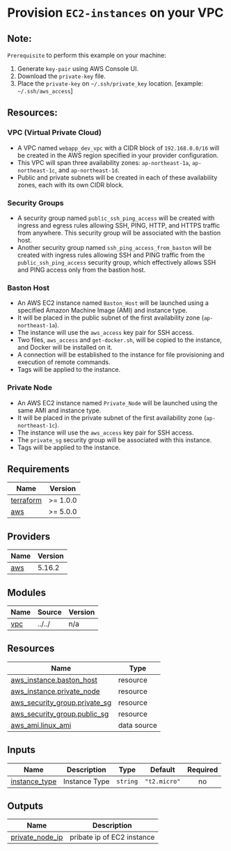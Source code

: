 # Provision `EC2-instances` on your VPC

## Note:

`Prerequisite` to perform this example on your machine:
1. Generate `key-pair` using AWS Console UI.
2. Download the `private-key` file.
3. Place the `private-key` on `~/.ssh/private_key` location. [example: `~/.ssh/aws_access`]

## Resources:

### VPC (Virtual Private Cloud)

- A VPC named `webapp_dev_vpc` with a CIDR block of `192.168.0.0/16` will be created in the AWS region specified in your provider configuration.
- This VPC will span three availability zones: `ap-northeast-1a`, `ap-northeast-1c`, and `ap-northeast-1d`.
- Public and private subnets will be created in each of these availability zones, each with its own CIDR block.

### Security Groups

- A security group named `public_ssh_ping_access` will be created with ingress and egress rules allowing SSH, PING, HTTP, and HTTPS traffic from anywhere. This security group will be associated with the bastion host.
- Another security group named `ssh_ping_access_from_baston` will be created with ingress rules allowing SSH and PING traffic from the `public_ssh_ping_access` security group, which effectively allows SSH and PING access only from the bastion host.

### Baston Host

- An AWS EC2 instance named `Baston_Host` will be launched using a specified Amazon Machine Image (AMI) and instance type.
- It will be placed in the public subnet of the first availability zone (`ap-northeast-1a`).
- The instance will use the `aws_access` key pair for SSH access.
- Two files, `aws_access` and `get-docker.sh`, will be copied to the instance, and Docker will be installed on it.
- A connection will be established to the instance for file provisioning and execution of remote commands.
- Tags will be applied to the instance.

### Private Node

- An AWS EC2 instance named `Private_Node` will be launched using the same AMI and instance type.
- It will be placed in the private subnet of the first availability zone (`ap-northeast-1c`).
- The instance will use the `aws_access` key pair for SSH access.
- The `private_sg` security group will be associated with this instance.
- Tags will be applied to the instance.

<!-- BEGINNING OF PRE-COMMIT-TERRAFORM DOCS HOOK -->
## Requirements

| Name | Version |
|------|---------|
| <a name="requirement_terraform"></a> [terraform](#requirement\_terraform) | >= 1.0.0 |
| <a name="requirement_aws"></a> [aws](#requirement\_aws) | >= 5.0.0 |

## Providers

| Name | Version |
|------|---------|
| <a name="provider_aws"></a> [aws](#provider\_aws) | 5.16.2 |

## Modules

| Name | Source | Version |
|------|--------|---------|
| <a name="module_vpc"></a> [vpc](#module\_vpc) | ../../ | n/a |

## Resources

| Name | Type |
|------|------|
| [aws_instance.baston_host](https://registry.terraform.io/providers/hashicorp/aws/latest/docs/resources/instance) | resource |
| [aws_instance.private_node](https://registry.terraform.io/providers/hashicorp/aws/latest/docs/resources/instance) | resource |
| [aws_security_group.private_sg](https://registry.terraform.io/providers/hashicorp/aws/latest/docs/resources/security_group) | resource |
| [aws_security_group.public_sg](https://registry.terraform.io/providers/hashicorp/aws/latest/docs/resources/security_group) | resource |
| [aws_ami.linux_ami](https://registry.terraform.io/providers/hashicorp/aws/latest/docs/data-sources/ami) | data source |

## Inputs

| Name | Description | Type | Default | Required |
|------|-------------|------|---------|:--------:|
| <a name="input_instance_type"></a> [instance\_type](#input\_instance\_type) | Instance Type | `string` | `"t2.micro"` | no |

## Outputs

| Name | Description |
|------|-------------|
| <a name="output_private_node_ip"></a> [private\_node\_ip](#output\_private\_node\_ip) | pribate ip of EC2 instance |
<!-- END OF PRE-COMMIT-TERRAFORM DOCS HOOK -->
